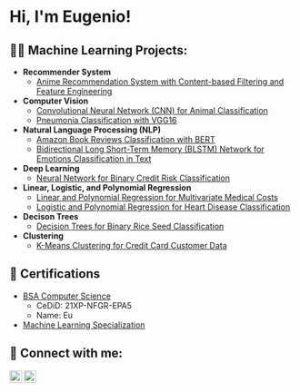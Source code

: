 <h1>Hi, I'm Eugenio!</h1>

<h2>👨‍💻 Machine Learning Projects:</h2>

- <b>Recommender System</b>
  - [Anime Recommendation System with Content-based Filtering and Feature Engineering](https://github.com/ET-777/Anime-Recommender-System)
- <b>Computer Vision</b>
  - [Convolutional Neural Network (CNN) for Animal Classification](https://github.com/ET-777/Animal-Classification-Model)
  - [Pneumonia Classification with VGG16](https://github.com/ET-777/Pneumonia-Classification)
- <b>Natural Language Processing (NLP)</b>
  - [Amazon Book Reviews Classification with BERT](https://github.com/ET-777/Amazon-Book-Reviews-Classification)
  - [Bidirectional Long Short-Term Memory (BLSTM) Network for Emotions Classification in Text](https://github.com/ET-777/Emotions-Classification)
- <b>Deep Learning</b>
  - [Neural Network for Binary Credit Risk Classification](https://github.com/ET-777/Credit-Risk-Classification)
- <b>Linear, Logistic, and Polynomial Regression</b>
  - [Linear and Polynomial Regression for Multivariate Medical Costs](https://github.com/ET-777/Medical-Cost-Regression)
  - [Logistic and Polynomial Regression for Heart Disease Classification](https://github.com/ET-777/Heart-Disease-Classification)
- <b>Decison Trees</b>
  - [Decision Trees for Binary Rice Seed Classification](https://github.com/ET-777/Rice-Seed-Classification)
- <b>Clustering</b>
  - [K-Means Clustering for Credit Card Customer Data](https://github.com/ET-777/Credit-Clustering)

<h2>📜 Certifications</h2>

- [BSA Computer Science](https://www.registrar.psu.edu/graduation/diplomas/cediploma/validate)
  - CeDiD: 21XP-NFGR-EPA5
  - Name: Eu
- [Machine Learning Specialization](https://www.coursera.org/account/accomplishments/specialization/certificate/G583YR4XL7XC)

<h2> 🤳 Connect with me:</h2>

[<img align="left" alt="Eugenio Tijerina | LinkedIn" width="22px" src="https://cdn-icons-png.flaticon.com/512/3536/3536505.png" />][linkedin]
[<img align="left" alt="eugenio_tijerina@gmail.com" width="22px" src="https://cdn-icons-png.flaticon.com/512/732/732200.png" />][mail]

[linkedin]: https://www.linkedin.com/in/eugenio-tijerina-a98001204/
[mail]: mailto:eugenio_tijerina@hotmail.com

<!--

Here are some ideas to get you started:

- 🔭 I’m currently working on ...
- 🌱 I’m currently learning ...
- 👯 I’m looking to collaborate on ...
- 🤔 I’m looking for help with ...
- 💬 Ask me about ...
- 📫 How to reach me: ...
- 😄 Pronouns: ...
- ⚡ Fun fact: ...
-->
